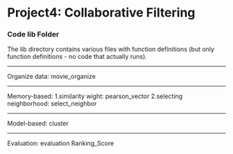 # Project4: Collaborative Filtering

### Code lib Folder

The lib directory contains various files with function definitions (but only function definitions - no code that actually runs).


*******************************
Organize data:
movie_organize

*******************************
Memory-based:
1.similarity wight: pearson_vector
2.selecting neighborhood: select_neighbor

*******************************
Model-based:
cluster

*******************************
Evaluation:
evaluation
Ranking_Score